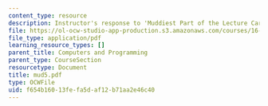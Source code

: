 ```yaml
---
content_type: resource
description: Instructor's response to 'Muddiest Part of the Lecture Cards'.
file: https://ol-ocw-studio-app-production.s3.amazonaws.com/courses/16-01-unified-engineering-i-ii-iii-iv-fall-2005-spring-2006/f654b16013fefa5daf12b71aa2e46c40_mud5.pdf
file_type: application/pdf
learning_resource_types: []
parent_title: Computers and Programming
parent_type: CourseSection
resourcetype: Document
title: mud5.pdf
type: OCWFile
uid: f654b160-13fe-fa5d-af12-b71aa2e46c40
---
```

